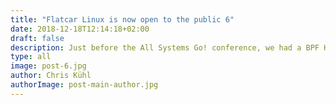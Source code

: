 ```yaml
---
title: "Flatcar Linux is now open to the public 6"
date: 2018-12-18T12:14:18+02:00
draft: false
description: Just before the All Systems Go! conference, we had a BPF Hackfest at the Kinvolk office and one of the topics of discussion was to document different BPF ELF loaders. This blog post is the result of it.
type: all
image: post-6.jpg
author: Chris Kühl
authorImage: post-main-author.jpg
---
```


